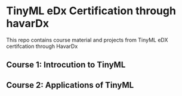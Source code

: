 # TinyML eDx Certification through havarDx
This repo contains course material and projects from TinyML eDX certifcation through HavarDx
## Course 1: Introcution to TinyML
## Course 2: Applications of TinyML
